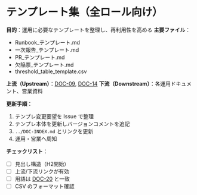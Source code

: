 # テンプレート集（全ロール向け）

**目的**：運用に必要なテンプレートを整理し、再利用性を高める
**主要ファイル**：  
- Runbook_テンプレート.md  
- 一次報告_テンプレート.md  
- PR_テンプレート.md  
- 欠陥票_テンプレート.md  
- threshold_table_template.csv

**上流（Upstream）**：[DOC-09](../09_delivery-ops/DOC-09_デリバリー運用_v1.0.md), [DOC-14](../14_risk-mitigation/DOC-14_リスクと対策_v1.0.md)
**下流（Downstream）**：各運用ドキュメント、営業資料

**更新手順**：
1. テンプレ変更要望を Issue で整理
2. テンプレ本体を更新しバージョンコメントを追記
3. `../DOC-INDEX.md` とリンクを更新
4. 運用・営業へ周知

**チェックリスト**：
- [ ] 見出し構造（H2開始）  
- [ ] 上流/下流リンクが有効  
- [ ] 用語は [DOC-20](../20_glossary/DOC-20_用語集_v1.0.md) と一致  
- [ ] CSV のフォーマット確認
